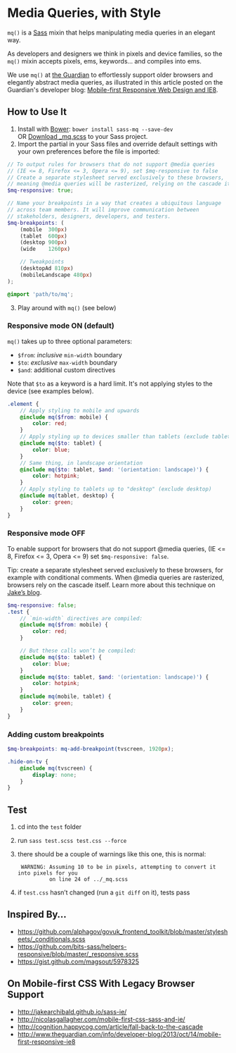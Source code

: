 # Media Queries, with Style

`mq()` is a [Sass](http://sass-lang.com/ "Sass - Syntactically Awesome 
Stylesheets") mixin that helps manipulating media queries in an elegant
way.

As developers and designers we think in pixels and device families, so the
`mq()` mixin accepts pixels, ems, keywords… and compiles into ems.

We use `mq()` at [the Guardian](http://www.theguardian.com/uk?view=mobile)
to effortlessly support older browsers and elegantly abstract media queries,
as illustrated in this article posted on the Guardian's developer blog:
[Mobile-first Responsive Web Design and IE8](http://www.theguardian.com/info/developer-blog/2013/oct/14/mobile-first-responsive-ie8).

## How to Use It

1. Install with [Bower](http://bower.io/ "BOWER: A package manager for the 
web"): `bower install sass-mq --save-dev`  
   OR [Download _mq.scss](https://raw.github.com/guardian/sass-mq/master/_mq.scss)
   to your Sass project.
2. Import the partial in your Sass files and override
default settings with your own preferences before the file is
imported:

```scss
// To output rules for browsers that do not support @media queries
// (IE <= 8, Firefox <= 3, Opera <= 9), set $mq-responsive to false
// Create a separate stylesheet served exclusively to these browsers,
// meaning @media queries will be rasterized, relying on the cascade itself
$mq-responsive: true;

// Name your breakpoints in a way that creates a ubiquitous language
// across team members. It will improve communication between
// stakeholders, designers, developers, and testers.
$mq-breakpoints: (
    (mobile  300px)
    (tablet  600px)
    (desktop 900px)
    (wide    1260px)

    // Tweakpoints
    (desktopAd 810px)
    (mobileLandscape 480px)
);

@import 'path/to/mq';
```
3. Play around with `mq()` (see below)

### Responsive mode ON (default)

`mq()` takes up to three optional parameters:

- `$from`: _inclusive_ `min-width` boundary
- `$to`: _exclusive_ `max-width` boundary
- `$and`: additional custom directives

Note that `$to` as a keyword is a hard limit. It's not applying styles to the
device (see examples below).

```scss
.element {
    // Apply styling to mobile and upwards
    @include mq($from: mobile) {
        color: red;
    }
    // Apply styling up to devices smaller than tablets (exclude tablets)
    @include mq($to: tablet) {
        color: blue;
    }
    // Same thing, in landscape orientation
    @include mq($to: tablet, $and: '(orientation: landscape)') {
        color: hotpink;
    }
    // Apply styling to tablets up to "desktop" (exclude desktop)
    @include mq(tablet, desktop) {
        color: green;
    }
}
```

### Responsive mode OFF

To enable support for browsers that do not support @media queries,
(IE <= 8, Firefox <= 3, Opera <= 9) set `$mq-responsive: false`.

Tip: create a separate stylesheet served exclusively to these browsers,
for example with conditional comments.
When @media queries are rasterized, browsers rely on the cascade
itself. Learn more about this technique on [Jake’s blog](http://jakearchibald.github.io/sass-ie/ "IE-friendly mobile-first CSS with Sass 3.2").

```scss
$mq-responsive: false;
.test {
    // `min-width` directives are compiled:
    @include mq($from: mobile) {
        color: red;
    }

    // But these calls won’t be compiled:
    @include mq($to: tablet) {
        color: blue;
    }
    @include mq($to: tablet, $and: '(orientation: landscape)') {
        color: hotpink;
    }
    @include mq(mobile, tablet) {
        color: green;
    }
}
```

### Adding custom breakpoints

```scss
$mq-breakpoints: mq-add-breakpoint(tvscreen, 1920px);

.hide-on-tv {
    @include mq(tvscreen) {
        display: none;
    }
}
```

## Test

1. cd into the `test` folder
2. run `sass test.scss test.css --force`
3. there should be a couple of warnings like this one, this is normal:

        WARNING: Assuming 10 to be in pixels, attempting to convert it into pixels for you
                 on line 24 of ../_mq.scss

4. if `test.css` hasn’t changed (run a `git diff` on it), tests pass

## Inspired By…

- https://github.com/alphagov/govuk_frontend_toolkit/blob/master/stylesheets/_conditionals.scss
- https://github.com/bits-sass/helpers-responsive/blob/master/_responsive.scss
- https://gist.github.com/magsout/5978325

## On Mobile-first CSS With Legacy Browser Support

- http://jakearchibald.github.io/sass-ie/
- http://nicolasgallagher.com/mobile-first-css-sass-and-ie/
- http://cognition.happycog.com/article/fall-back-to-the-cascade
- http://www.theguardian.com/info/developer-blog/2013/oct/14/mobile-first-responsive-ie8
